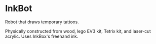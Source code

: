 # InkBot
Robot that draws temporary tattoos.

Physically constructed from wood, lego EV3 kit, Tetrix kit, and laser-cut acrylic. 
Uses InkBox's freehand ink.
